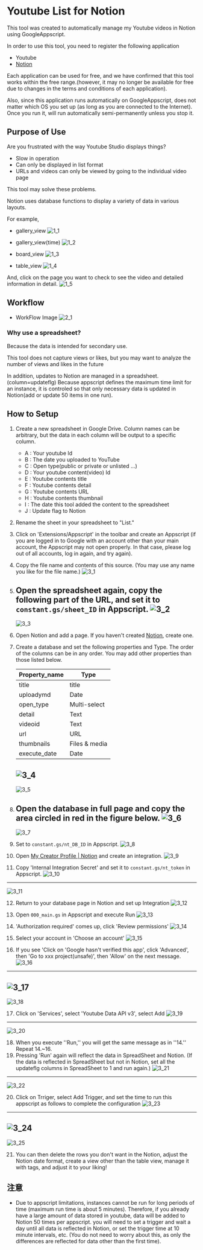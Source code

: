 # Youtube List for Notion

This tool was created to automatically manage my Youtube videos in Notion using GoogleAppscript.

In order to use this tool, you need to register the following application

- Youtube
- [Notion](https://www.notion.so/ja)

Each application can be used for free, and we have confirmed that this tool works within the free range.(however, it may no longer be available for free due to changes in the terms and conditions of each application).

Also, since this application runs automatically on GoogleAppscript, does not matter which OS you set up (as long as you are connected to the Internet).
Once you run it, will run automatically semi-permanently unless you stop it.

## Purpose of Use

Are you frustrated with the way Youtube Studio displays things?

- Slow in operation
- Can only be displayed in list format
- URLs and videos can only be viewed by going to the individual video page

This tool may solve these problems.

Notion uses database functions to display a variety of data in various layouts.

For example,
- gallery_view
  ![1_1](attachments/1_1.PNG)

- gallery_view(time)
  ![1_2](attachments/1_2.PNG)

- board_view
  ![1_3](attachments/1_3.PNG)

- table_view
  ![1_4](attachments/1_4.PNG)

And, click on the page you want to check to see the video and detailed information in detail.
![1_5](attachments/1_5.PNG)

## Workflow

- WorkFlow Image
  ![2_1](attachments/2_1.PNG)

### Why use a spreadsheet?

Because the data is intended for secondary use.

This tool does not capture views or likes, but you may want to analyze the number of views and likes in the future

In addition, updates to Notion are managed in a spreadsheet. (column=updateflg)
Because appscript defines the maximum time limit for an instance, it is controled so that only necessary data is updated in Notion(add or update 50 items in one run).

## How to Setup

1. Create a new spreadsheet in Google Drive.
Column names can be arbitrary, but the data in each column will be output to a specific column.

   - A : Your youtube Id
   - B : The date you uploaded to YouTube
   - C : Open type(public or private or unlisted ...)
   - D : Your youtube content(video) Id
   - E : Youtube contents title
   - F : Youtube contents detail
   - G : Youtube contents URL
   - H : Youtube contents thumbnail
   - I : The date this tool added the content to the spreadsheet
   - J : Update flag to Notion

2. Rename the sheet in your spreadsheet to "List."

3. Click on 'Extensions/Appscript' in the toolbar and create an Appscript (if you are logged in to Google with an account other than your main account, the Appscript may not open properly. In that case, please log out of all accounts, log in again, and try again).
   
4. Copy the file name and contents of this source. (You may use any name you like for the file name.)
   ![3_1](attachments/3_1.PNG)

5. Open the spreadsheet again, copy the following part of the URL, and set it to `constant.gs/sheet_ID` in Appscript.
   ![3_2](attachments/3_2.PNG)   
   ---
   ![3_3](attachments/3_3.PNG)
   
6. Open Notion and add a page. If you haven't created [Notion](https://www.notion.so/), create one.

7. Create a database and set the following properties and Type. The order of the columns can be in any order. You may add other properties than those listed below.
   
	|  Property_name | Type |
	| --- | --- |
	| title | title |
	| uploadymd | Date |
	| open_type | Multi-select |
	| detail | Text |
	| videoid | Text |
	| url | URL |
	| thumbnails | Files & media |
	| execute_date | Date |

   ![3_4](attachments/3_4.PNG)
   ---
   ![3_5](attachments/3_5.PNG)

8. Open the database in full page and copy the area circled in red in the figure below.
   ![3_6](attachments/3_6.PNG)
   ---
   ![3_7](attachments/3_7.PNG)

9. Set to `constant.gs/nt_DB_ID` in Appscript.
   ![3_8](attachments/3_8.PNG)


10.  Open [My Creator Profile | Notion](https://www.notion.so/profile/integrations) and create an integration.
   ![3_9](3_9.PNG)

11.  Copy 'Internal Integration Secret' and set it to `constant.gs/nt_token` in Appscript.
   ![3_10](attachments/3_10.PNG)
   ---
   ![3_11](attachments/3_11.PNG)

12. Return to your database page in Notion and set up Integration
   ![3_12](attachments/3_12.PNG) 

13. Open `000_main.gs` in Appscript and execute Run
   ![3_13](attachments/3_13.PNG)

14. 'Authorization required' comes up, click 'Review permissions'
   ![3_14](attachments/3_14.PNG)

15. Select your account in 'Choose an account'
   ![3_15](attachments/3_15.PNG)

16. If you see 'Click on 'Google hasn't verified this app', click 'Advanced', then 'Go to xxx project(unsafe)', then 'Allow' on the next message.
   ![3_16](attachments/3_16.PNG)
   ---
   ![3_17](attachments/3_17.PNG)
   ---
   ![3_18](attachments/3_18.PNG)

17. Click on 'Services', select 'Youtube Data API v3', select Add
   ![3_19](attachments/3_19.PNG)
   ---
   ![3_20](attachments/3_20.PNG)

18. When you execute ''Run,'' you will get the same message as in ''14.'' Repeat 14.~16.
19. Pressing 'Run' again will reflect the data in SpreadSheet and Notion. (If the data is reflected in SpreadSheet but not in Notion, set all the updateflg columns in SpreadSheet to 1 and run again.)
   ![3_21](attachments/3_21.PNG)
   ---
   ![3_22](attachments/3_22.PNG)

20. Click on Trriger, select Add Trigger, and set the time to run this appscript as follows to complete the configuration
   ![3_23](attachments/3_23.PNG)
   ---
   ![3_24](attachments/3_24.PNG)
   ---
   ![3_25](attachments/3_25.PNG)

21. You can then delete the rows you don't want in the Notion, adjust the Notion date format, create a view other than the table view, manage it with tags, and adjust it to your liking!



## 注意

- Due to appscript limitations, instances cannot be run for long periods of time (maximum run time is about 5 minutes). Therefore, if you already have a large amount of data stored in youtube, data will be added to Notion 50 times per appscript. you will need to set a trigger and wait a day until all data is reflected in Notion, or set the trigger time at 10 minute intervals, etc. (You do not need to worry about this, as only the differences are reflected for data other than the first time).